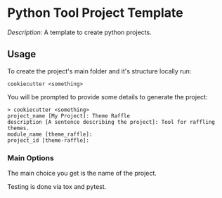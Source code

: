 # Python Tool Project Template

_Description:_ A template to create python projects.

## Usage

To create the project's main folder and it's structure locally run:

    cookiecutter <something>

You will be prompted to provide some details to generate the project:

    > cookiecutter <something>
    project_name [My Project]: Theme Raffle
    description [A sentence describing the project]: Tool for raffling themes.
    module_name [theme_raffle]:
    project_id [theme-raffle]:

### Main Options

The main choice you get is the name of the project.

Testing is done via tox and pytest.
